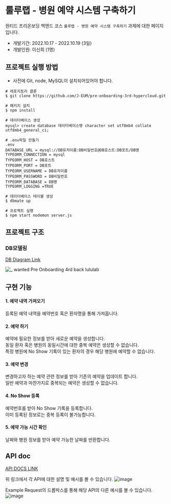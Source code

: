 # 룰루랩 - 병원 예약 시스템 구축하기


원티드 프리온보딩 백엔드 코스 ```룰루랩 - 병원 예약 시스템 구축하기``` 과제에 대한 페이지입니다.  

- 개발기간: 2022.10.17 - 2022.10.19 (3일)
- 개발인원: 이신희 (1명)



## 프로젝트 실행 방법

- 사전에 Git, node, MySQL이 설치되어있어야 합니다.

```shell
# 레포지토리 클론
$ git clone https://github.com/J-EUM/pre-onboarding-3rd-hypercloud.git

# 패키지 설치
$ npm install

# 데이터베이스 생성
mysql> create database 데이터베이스명 character set utf8mb4 collate utf8mb4_general_ci; 

# .env파일 만들기
.env
DATABASE_URL = mysql://DB유저이름:DB비밀번호@DB호스트:DB포트/DB명
TYPEORM_CONNECTION = mysql
TYPEORM_HOST = DB호스트
TYPEORM_PORT = DB포트
TYPEORM_USERNAME = DB유저이름
TYPEORM_PASSWORD = DB비밀번호
TYPEORM_DATABASE = DB명
TYPEORM_LOGGING =TRUE

# 데이터베이스 테이블 생성
$ dbmate up

# 프로젝트 실행
$ npm start nodemon server.js

```


## 프로젝트 구조
### DB모델링
[DB Diagram Link](https://dbdiagram.io/d/634caadef0018a1c5f15ca47)

![_ wanted Pre Onboarding 4rd back lululab](https://user-images.githubusercontent.com/107532513/196477146-219f613b-fe93-4dc5-a5a7-8718cf14ebea.png)


## 구현 기능

#### 1. 예약 내역 가져오기
등록된 예약 내역을 예약번호 혹은 환자명을 통해 가져옵니다. 

#### 2. 예약 하기  
예약에 필요한 정보를 받아 새로운 예약을 생성합니다.   
동일 환자 혹은 병원의 동일시간에 대한 중복 예약은 생성할 수 없습니다.  
특정 병원에 No Show 기록이 있는 환자의 경우 해당 병원에 예약할 수 없습니다. 

#### 3. 예약 변경
변경하고자 하는 예약 관련 정보를 받아 기존의 예약을 업데이트 합니다.  
일반 예약과 마찬가지로 중복되는 예약은 생성할 수 없습니다.  


#### 4. No Show 등록
예약번호를 받아 No Show 기록을 등록합니다.  
이미 등록된 정보로는 중복 등록이 불가능합니다. 

#### 5. 예약 가능 시간 확인 
날짜와 병원 정보를 받아 예약 가능한 날짜를 반환합니다. 

## API doc

[API DOCS LINK](https://documenter.getpostman.com/view/23155227/2s847HNCLG)

위 링크에서 각 API에 대한 설명 및 예시를 볼 수 있습니다. 
![image](https://user-images.githubusercontent.com/107532513/196478755-dfa64793-d4ea-4be5-a6d1-ecf9ed65bd2e.png)

Example Request의 드롭박스를 통해 해당 API의 다른 예시를 볼 수 있습니다. 
![image](https://user-images.githubusercontent.com/107532513/196478880-673188e5-8259-4d39-a5eb-1e54484fdd5a.png)
